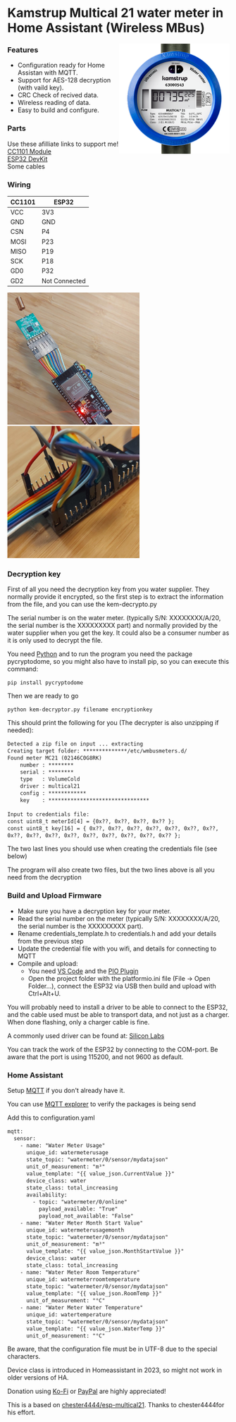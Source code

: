 # Kamstrup Multical 21 water meter in Home Assistant (Wireless MBus)

<img align="right" height="250" src="images/kamstrup_multical21.png">

### Features
 * Configuration ready for Home Assistan with MQTT.
 * Support for AES-128 decryption (with vaild key).
 * CRC Check of recived data.
 * Wireless reading of data.
 * Easy to build and configure.


### Parts 
Use these afilliate links to support me!\
[CC1101 Module](https://s.click.aliexpress.com/e/_DembjFr) \
[ESP32 DevKit](https://s.click.aliexpress.com/e/_mPgipQY) \
Some cables

### Wiring

| CC1101 | ESP32 |
| --- | --- |
| VCC | 3V3 |
| GND | GND |
| CSN | P4 |
| MOSI| P23 |
| MISO| P19 |
| SCK | P18 |
| GD0 | P32 |
| GD2 | Not Connected |


<img height="300" src="images/device.jpg"> <img height="300" src="images/wires.jpg">

### Decryption key
First of all you need the decryption key from you water supplier. They normally provide it encrypted, so the first step is to extract the information from the file, and you can use the kem-decrypto.py

The serial number is on the water meter. (typically S/N: XXXXXXXX/A/20, the serial number is the XXXXXXXXX part) and normally provided by the water supplier when you get the key. It could also be a consumer number as it is only used to decrypt the file.

You need [Python](https://www.python.org/downloads/) and to run the program you need the package pycryptodome, so you might also have to install pip, so you can execute this command:

```
pip install pycryptodome
```
Then we are ready to go
```
python kem-decryptor.py filename encryptionkey
```
This should print the following for you (The decrypter is also unzipping if needed):

```
Detected a zip file on input ... extracting
Creating target folder: **************/etc/wmbusmeters.d/
Found meter MC21 (02146C0G8RK)
    number : ********
    serial : ********
    type   : VolumeCold
    driver : multical21
    config : ************
    key    : ********************************

Input to credentials file:
const uint8_t meterId[4] = {0x??, 0x??, 0x??, 0x?? };
const uint8_t key[16] = { 0x??, 0x??, 0x??, 0x??, 0x??, 0x??, 0x??, 0x??, 0x??, 0x??, 0x??, 0x??, 0x??, 0x??, 0x??, 0x?? };
```
The two last lines you should use when creating the credentials file (see below)

The program will also create two files, but the two lines above is all you need from the decryption

### Build and Upload Firmware
* Make sure you have a decryption key for your meter.
* Read the serial number on the meter (typically S/N: XXXXXXXX/A/20, the serial number is the XXXXXXXXX part).
* Rename credentials_template.h to credentials.h and add your details from the previous step
* Update the credential file with you wifi, and details for connecting to MQTT
* Compile and upload:
  - You need [VS Code](https://code.visualstudio.com/) and the [PIO Plugin](https://platformio.org/)
  - Open the project folder with the platformio.ini file (File -> Open Folder...), connect the ESP32 via USB then build and upload with Ctrl+Alt+U.

You will probably need to install a driver to be able to connect to the ESP32, and the cable used must be able to transport data, and not just as a charger. When done flashing, only a charger cable is fine.

A commonly used driver can be found at: [Silicon Labs](https://www.silabs.com/developers/usb-to-uart-bridge-vcp-drivers?tab=downloads)

You can track the work of the ESP32 by connecting to the COM-port. Be aware that the port is using 115200, and not 9600 as default.

### Home Assistant

Setup [MQTT](https://www.home-assistant.io/integrations/mqtt/) if you don't already have it.

You can use [MQTT explorer](https://mqtt-explorer.com/) to verify the packages is being send

Add this to configuration.yaml
```
mqtt:
  sensor:
    - name: "Water Meter Usage"
      unique_id: watermeterusage
      state_topic: "watermeter/0/sensor/mydatajson"
      unit_of_measurement: "m³"
      value_template: "{{ value_json.CurrentValue }}"
      device_class: water
      state_class: total_increasing
      availability:
        - topic: "watermeter/0/online"
          payload_available: "True"
          payload_not_available: "False"
    - name: "Water Meter Month Start Value"
      unique_id: watermeterusagemonth
      state_topic: "watermeter/0/sensor/mydatajson"
      unit_of_measurement: "m³"
      value_template: "{{ value_json.MonthStartValue }}"
      device_class: water
      state_class: total_increasing
    - name: "Water Meter Room Temperature"
      unique_id: watermeterroomtemperature
      state_topic: "watermeter/0/sensor/mydatajson"
      value_template: "{{ value_json.RoomTemp }}"
      unit_of_measurement: "°C"
    - name: "Water Meter Water Temperature"
      unique_id: watertemperature
      state_topic: "watermeter/0/sensor/mydatajson"
      value_template: "{{ value_json.WaterTemp }}"
      unit_of_measurement: "°C"

```

Be aware, that the configuration file must be in UTF-8 due to the special characters.

Device class is introduced in Homeassistant in 2023, so might not work in older versions of HA.

Donation using [Ko-Fi](https://ko-fi.com/patriksretrotech) or [PayPal](https://www.paypal.com/donate/?business=UCTJFD6L7UYFL&no_recurring=0&item_name=Please+support+me%21&currency_code=SEK) are highly appreciated!

This is a based on [chester4444/esp-multical21](https://github.com/chester4444/esp-multical21).
Thanks to chester4444for his effort.
